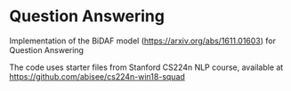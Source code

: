 # Question Answering
Implementation of the BiDAF model (https://arxiv.org/abs/1611.01603) for Question Answering

The code uses starter files from Stanford CS224n NLP course, available at https://github.com/abisee/cs224n-win18-squad


